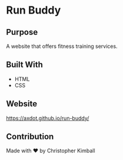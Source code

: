 # Run Buddy

## Purpose
A website that offers fitness training services.

## Built With
* HTML
* CSS

## Website
https://axdot.github.io/run-buddy/

## Contribution
Made with ❤️ by Christopher Kimball

